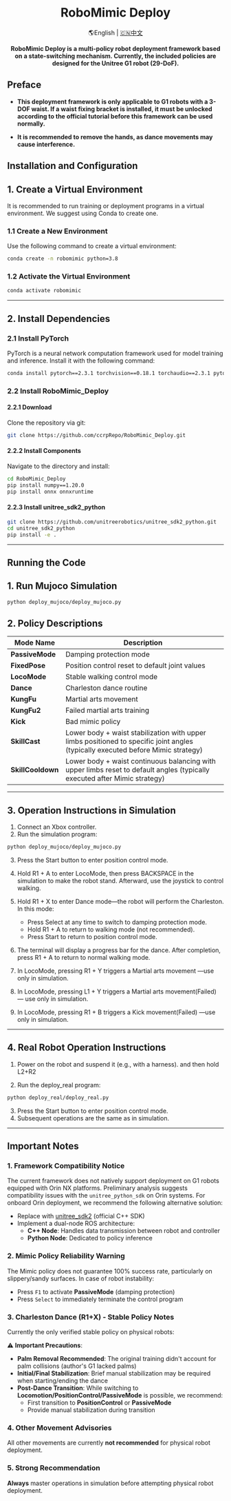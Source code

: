 <div align="center">
  <h1 align="center">RoboMimic Deploy</h1>
  <p align="center">
    <span> 🌎English </span> | <a href="README_zh.md"> 🇨🇳中文 </a>
  </p>
</div>

<p align="center">
  <strong>​RoboMimic Deploy​​ is a multi-policy robot deployment framework based on a state-switching mechanism. Currently, the included policies are designed for the ​​Unitree G1 robot (29-DoF)​​.</strong> 
</p>

## Preface

- **​This deployment framework is only applicable to G1 robots with a 3-DOF waist. If a waist fixing bracket is installed, it must be unlocked according to the official tutorial before this framework can be used normally.​​**

- **It is recommended to remove the hands, as dance movements may cause interference.​**

## Installation and Configuration

## 1. Create a Virtual Environment

It is recommended to run training or deployment programs in a virtual environment. We suggest using Conda to create one.

### 1.1 Create a New Environment

Use the following command to create a virtual environment:
```bash
conda create -n robomimic python=3.8
```

### 1.2 Activate the Virtual Environment

```bash
conda activate robomimic
```

---

## 2. Install Dependencies

### 2.1 Install PyTorch
PyTorch is a neural network computation framework used for model training and inference. Install it with the following command:
```bash
conda install pytorch==2.3.1 torchvision==0.18.1 torchaudio==2.3.1 pytorch-cuda=12.1 -c pytorch -c nvidia
```

### 2.2 Install RoboMimic_Deploy

#### 2.2.1 Download
Clone the repository via git:

```bash
git clone https://github.com/ccrpRepo/RoboMimic_Deploy.git
```

#### 2.2.2 Install Components

Navigate to the directory and install:
```bash
cd RoboMimic_Deploy
pip install numpy==1.20.0
pip install onnx onnxruntime
```

#### 2.2.3 Install unitree_sdk2_python

```bash
git clone https://github.com/unitreerobotics/unitree_sdk2_python.git
cd unitree_sdk2_python
pip install -e .
```
---
## Running the Code

## 1. Run Mujoco Simulation
```bash
python deploy_mujoco/deploy_mujoco.py
```

## 2. Policy Descriptions
| Mode Name        | Description                                                                 |
|------------------|-----------------------------------------------------------------------------|
| **PassiveMode**  | Damping protection mode                                                     |
| **FixedPose**    | Position control reset to default joint values                              |
| **LocoMode**     | Stable walking control mode                                                 |
| **Dance**        | Charleston dance routine                                                    |
| **KungFu**       | Martial arts movement                                                       |
| **KungFu2**      | Failed martial arts training                                     |
| **Kick**         | Bad mimic policy                                     |
| **SkillCast**    | Lower body + waist stabilization with upper limbs positioned to specific joint angles (typically executed before Mimic strategy) |
| **SkillCooldown**| Lower body + waist continuous balancing with upper limbs reset to default angles (typically executed after Mimic strategy) |


---
## 3. Operation Instructions in Simulation
1. Connect an Xbox controller.
2. Run the simulation program:
```bash
python deploy_mujoco/deploy_mujoco.py
```
3. Press the ​​Start​​ button to enter position control mode.
4. Hold ​​R1 + A​​ to enter ​​LocoMode​​, then press BACKSPACE in the simulation to make the robot stand. Afterward, use the joystick to control walking.
5. Hold ​​R1 + X​​ to enter ​​Dance​​ mode—the robot will perform the Charleston. In this mode:
    - Press ​​Select​​ at any time to switch to damping protection mode.
    - Hold ​​R1 + A​​ to return to walking mode (not recommended).
    - Press ​​Start​​ to return to position control mode.

6. The terminal will display a progress bar for the dance. After completion, press ​​R1 + A​​ to return to normal walking mode.
7. In ​​LocoMode​​, pressing ​​R1 + Y​​ triggers a Martial arts movement —​ ​use only in simulation​​.
8. In ​​LocoMode​​, pressing ​​L1 + Y​​ triggers a Martial arts movement(Failed) —​ ​use only in simulation​​.
9. In ​​LocoMode​​, pressing ​​R1 + B​ triggers a Kick movement(Failed) —​ ​use only in simulation​​.
---
## 4. Real Robot Operation Instructions

1. Power on the robot and suspend it (e.g., with a harness). and then hold L2+R2

2. Run the deploy_real program:
```bash
python deploy_real/deploy_real.py
```
3. Press the ​​Start​​ button to enter position control mode.
4. Subsequent operations are the same as in simulation.

---
## Important Notes
### 1. Framework Compatibility Notice
The current framework does not natively support deployment on G1 robots equipped with Orin NX platforms. Preliminary analysis suggests compatibility issues with the `unitree_python_sdk` on Orin systems. For onboard Orin deployment, we recommend the following alternative solution:

- Replace with [unitree_sdk2](https://github.com/unitreerobotics/unitree_sdk2) (official C++ SDK)
- Implement a dual-node ROS architecture:
  - **C++ Node**: Handles data transmission between robot and controller
  - **Python Node**: Dedicated to policy inference

### 2. Mimic Policy Reliability Warning
The Mimic policy does not guarantee 100% success rate, particularly on slippery/sandy surfaces. In case of robot instability:
- Press `F1` to activate **PassiveMode** (damping protection)
- Press `Select` to immediately terminate the control program

### 3. Charleston Dance (R1+X) - Stable Policy Notes
Currently the only verified stable policy on physical robots:

⚠️ **Important Precautions**:
- **Palm Removal Recommended**: The original training didn't account for palm collisions (author's G1 lacked palms)
- **Initial/Final Stabilization**: Brief manual stabilization may be required when starting/ending the dance
- **Post-Dance Transition**: While switching to **Locomotion/PositionControl/PassiveMode** is possible, we recommend:
  - First transition to **PositionControl** or **PassiveMode**
  - Provide manual stabilization during transition

### 4. Other Movement Advisories
All other movements are currently **not recommended** for physical robot deployment.

### 5. Strong Recommendation
**Always** master operations in simulation before attempting physical robot deployment.